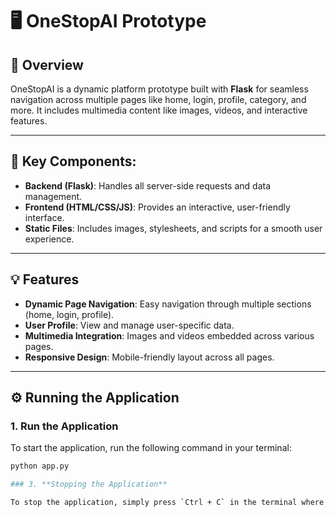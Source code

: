 # 🖥️ OneStopAI Prototype

## 🚀 Overview
OneStopAI is a dynamic platform prototype built with **Flask** for seamless navigation across multiple pages like home, login, profile, category, and more. It includes multimedia content like images, videos, and interactive features.

---

## 🔑 Key Components:
- **Backend (Flask)**: Handles all server-side requests and data management.
- **Frontend (HTML/CSS/JS)**: Provides an interactive, user-friendly interface.
- **Static Files**: Includes images, stylesheets, and scripts for a smooth user experience.

---

## 💡 Features
- **Dynamic Page Navigation**: Easy navigation through multiple sections (home, login, profile).
- **User Profile**: View and manage user-specific data.
- **Multimedia Integration**: Images and videos embedded across various pages.
- **Responsive Design**: Mobile-friendly layout across all pages.

---

## ⚙️ Running the Application

### 1. **Run the Application**

To start the application, run the following command in your terminal:

```bash
python app.py

### 3. **Stopping the Application**

To stop the application, simply press `Ctrl + C` in the terminal where the app is running.

